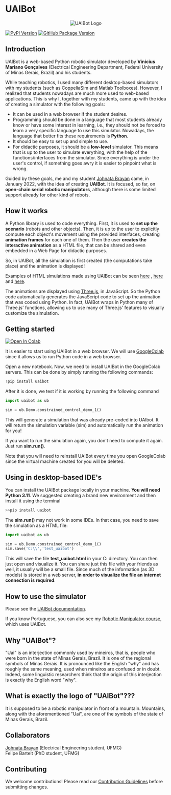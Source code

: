 <h1>UAIBot</h1>

<p align="center">
    <img src="https://viniciusmgn.github.io/aulas_manipuladores/presentation/images/aula1/logouaibot.svg" alt="UAIBot Logo"/>
</p>

[![PyPI Version](https://img.shields.io/pypi/v/uaibot?logo=pypi&logoColor=white&label=PyPI)](https://pypi.org/project/uaibot/)
[![GitHub Package Version](https://img.shields.io/badge/dynamic/toml?url=https%3A%2F%2Fraw.githubusercontent.com%2FUAIbot%2FUAIbotPy%2Frefs%2Fheads%2Fmain%2Fpyproject.toml&query=%24.project.version&prefix=v&logo=github&label=GitHub&labelColor=gray&color=blue)](https://github.com/UAIbot/UAIbotPy)
<!-- For testing only
[![GitHub Package Version](https://img.shields.io/badge/dynamic/toml?url=https%3A%2F%2Fraw.githubusercontent.com%2Ffbartelt%2FUAIbotPy%2Ffeature%2Fpython-support%2Fpyproject.toml&query=%24.project.version&prefix=v&logo=github&label=GitHub&labelColor=gray&color=blue)](https://github.com/UAIbot/UAIbotPy) -->


<h2>Introduction</h2>

UAIBot is a web-based Python robotic simulator developed by <strong>Vinicius Mariano Gonçalves</strong>  (Electrical Engineering Department, Federal University of Minas Gerais, Brazil) and his students. 

While teaching robotics, I used many different desktop-based simulators with my students (such as CoppeliaSim and Matlab Toolboxes). However, I realized that students nowadays are much more used to web-based applications. This is why I, together with my students, came up with the idea of creating a simulator with the following goals:

<ul>
  <li>It can be used in a web browser if the student desires.</li>
  <li>Programming should be done in a language that most students already know or have some interest in learning, i.e., they should not be forced to learn a very specific language to use this simulator. Nowadays, the language that better fits these requirements is <strong>Python</strong>.  </li>
  <li>It should be easy to set up and simple to use.</li>
  <li>For didactic purposes, it should be a <strong>low-level</strong> simulator. This means that is up to the user to simulate everything, with the help of the functions/interfaces from the simulator. Since everything is under the user's control, if something goes awry it is easier to pinpoint what is wrong.</li>
  
</ul>

Guided by these goals, me and my student [Johnata Brayan](http://setpointcapybara.com/site/) came, in January 2022,  with the idea of creating <strong>UAIBot</strong>.
It is focused, so far, on <strong>open-chain serial robotic manipulators</strong>, although there is some limited support already for other kind of robots.

<h2>How it works</h2>

A Python library is used to code everything. First, it is used to <strong>set up the scenario</strong> (robots and other objects). Then, it is up to the user to explicitly compute each object's movement using the provided interfaces, creating <strong>animation frames</strong> for each one of them.  Then the user <strong> creates the interactive animation</strong> as a HTML file, that can be shared and even embedded in a Web Page for didactic purposes.

So, in UAIBot, all the simulation is first created (the computations take place) and the animation is displayed!

Examples of HTML simulations made using UAIBot can be seen [here](https://viniciusmgn.github.io/aulas_manipuladores/presentation/images/aula1/democontrole1.html) , [here](https://viniciusmgn.github.io/aulas_manipuladores/presentation/images/aula5/anim9.html) and [here](https://viniciusmgn.github.io/aulas_manipuladores/presentation/images/aula1/democontrole2.html).

The animations are displayed using [Three.js](https://threejs.org/), in JavaScript. So the Python code automatically generates the JavaScript code to set up the animation that was coded using Python. In fact, UAIBot wraps in Python many of Three.js' functions, allowing us to use many of Three.js' features to visually customize the simulation.

<h2>Getting started</h2>

[![Open In Colab](https://colab.research.google.com/assets/colab-badge.svg)](https://colab.research.google.com/drive/1i3sxpV_DvVr_WH3vPFoN-ZPSP0ktpFlx?usp=sharing)

It is easier to start using UAIBot in a web browser. We will use [GoogleColab](https://colab.research.google.com/) since it allows us to run Python code in a web browser.

Open a new notebook. Now, we need to install UAIBot in the GoogleColab servers. This can be done by simply running the following commands:

```python
!pip install uaibot
```

After it is done, we test if it is working by running the following command

```python
import uaibot as ub

sim = ub.Demo.constrained_control_demo_1()
```

This will generate a simulation that was already pre-coded into UAIbot. It will return the simulation variable (sim) and automatically run the animation for you!

If you want to run the simulation again, you don't need to compute it again. Just run <strong>sim.run()</strong>.

Note that you will need to reinstall UAIBot every time you open GoogleColab since the virtual machine created for you will be deleted.

<h2>Using in desktop-based IDE's</h2>

You can install the UAIBot package locally in your machine. **You will need Python 3.11**. We suggested creating a brand new environment and then install it using the terminal

```python
>>pip install uaibot
```

The <strong>sim.run()</strong> may not work in some IDEs. In that case, you need to save the simulation as a HTML file:

```python
import uaibot as ub

sim = ub.Demo.constrained_control_demo_1()
sim.save('C:\\','test_uaibot')
```

This will save the file <strong>test_uaibot.html</strong> in your C: directory. You can then just open and visualize it. You can share just this file with your friends as well, it usually will be a small file. Since much of the information (as 3D models) is stored in a web server, <strong>in order to visualize the file an internet connection is required</strong>.

<h2>How to use the simulator</h2>

Please see the [UAIBot documentation](http://uaibot.github.io/).

If you know Portuguese, you can also see my [Robotic Manipulator course](https://viniciusmgn.github.io/aulas_manipuladores), which uses UAIBot.

<h2>Why "UAIBot"?</h2>

"Uai" is an interjection commonly used by mineiros, that is, people who were born in the state of Minas Gerais, Brazil. It is one of the regional symbols of Minas Gerais. It is pronounced like the English "why" and has roughly the same meaning, used when mineiros are confused or in doubt. Indeed, some linguistic researchers think that the origin of this interjection is exactly the English word "why".

<h2>What is exactly the logo of "UAIBot"???</h2>

It is supposed to be a robotic manipulator in front of a mountain. Mountains, along with the aforementioned "Uai", are one of the symbols of the state of Minas Gerais, Brazil.

<h2>Collaborators</h2>

[Johnata Brayan](http://setpointcapybara.com/site/) (Electrical Engineering student, UFMG)<br>
Felipe Bartelt (PhD student, UFMG)<br>

## Contributing
We welcome contributions! Please read our [Contribution Guidelines](.github/CONTRIBUTING.md) before submitting changes.
